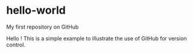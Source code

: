 # hello-world
My first repository on GitHub

Hello ! This is a simple example to illustrate the use of GitHub for version control.
